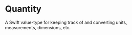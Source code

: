 # Quantity
A Swift value-type for keeping track of and converting units, measurements, dimensions, etc.

